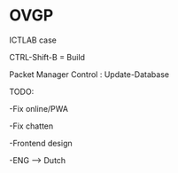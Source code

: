 # OVGP
ICTLAB case

CTRL-Shift-B = Build

Packet Manager Control : Update-Database

TODO:

-Fix online/PWA

-Fix chatten

-Frontend design

-ENG --> Dutch



